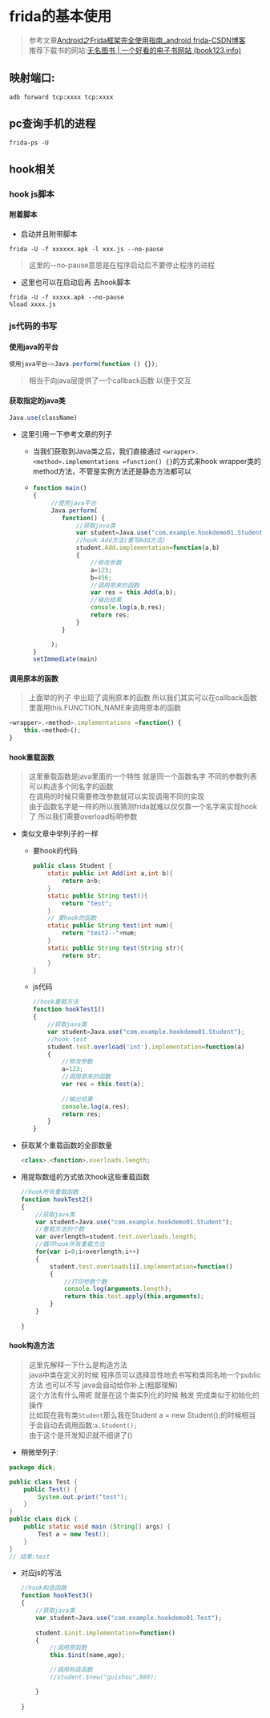 # frida的基本使用

> 参考文章[Android之Frida框架完全使用指南_android frida-CSDN博客](https://blog.csdn.net/qq_38474570/article/details/120876120)<br>推荐下载书的网站:[无名图书 | 一个好看的电子书网站 (book123.info)](https://www.book123.info/)

## 映射端口:

```shell
adb forward tcp:xxxx tcp:xxxx
```

## pc查询手机的进程

```shell
frida-ps -U
```

## hook相关

### hook js脚本

#### 附着脚本

- 启动并且附带脚本

```shell
frida -U -f xxxxxx.apk -l xxx.js --no-pause
```

> 这里的--no-pause意思是在程序启动后不要停止程序的进程

- 这里也可以在启动后再 去hook脚本

```shell
frida -U -f xxxxx.apk --no-pause
%load xxxx.js
```

### js代码的书写

#### 使用java的平台

```js
使用java平台—>Java.perform(function () {});
```

> 相当于向java层提供了一个callback函数 以便于交互

#### 获取指定的java类

```js
Java.use(className)
```

- 这里引用一下参考文章的列子 

  - 当我们获取到Java类之后，我们直接通过 `<wrapper>.<method>.implementations =function() {}`的方式来hook wrapper类的method方法，不管是实例方法还是静态方法都可以

  - ```js
    function main()
    {
         //使用java平台
         Java.perform(
            function() {
                //获取java类
                var student=Java.use("com.example.hookdemo01.Student");
                //hook Add方法(重写Add方法) 
                student.Add.implementation=function(a,b)
                {
                    //修改参数
                    a=123;
                    b=456;
                    //调用原来的函数
                    var res = this.Add(a,b);
                    //输出结果
                    console.log(a,b,res);
                    return res;
                }
            }
    
         );
    }
    setImmediate(main)
    
    ```

#### 调用原本的函数

> 上面举的列子 中出现了调用原本的函数 所以我们其实可以在callback函数里面用this.FUNCTION_NAME来调用原本的函数

```js
<wrapper>.<method>.implementations =function() {
	this.<method>();
}
```

#### hook重载函数

> 这里重载函数是java里面的一个特性 就是同一个函数名字 不同的参数列表 可以构造多个同名字的函数 <br>在调用的时候只需要修改参数就可以实现调用不同的实现<br>由于函数名字是一样的所以我猜测frida就难以仅仅靠一个名字来实现hook了 所以我们需要overload标明参数

- 类似文章中举列子的一样

  - 要hook的代码

    ```java
    public class Student {
    	static public int Add(int a,int b){
    		return a+b;
    	}
    	static public String test(){
    		return "test";
    	}
    	// 要hook的函数
    	static public String test(int num){
    		return "test2--"+num;
    	}
        static public String test(String str){
            return str;
        }
    }
    ```

  - js代码

    ```js
    //hook重载方法
    function hookTest1()
    {
        //获取java类
        var student=Java.use("com.example.hookdemo01.Student");
        //hook test
        student.test.overload('int').implementation=function(a)
        {
            //修改参数
            a=123;
            //调用原来的函数 
            var res = this.test(a);
           
            //输出结果
            console.log(a,res);
            return res;
        }
    }
    ```

- 获取某个重载函数的全部数量

  ```js
  <class>.<function>.overloads.length;
  ```

- 用提取数组的方式依次hook这些重载函数

  ```js
  //hook所有重载函数
  function hookTest2()
  {
      //获取java类
      var student=Java.use("com.example.hookdemo01.Student");
      //重载方法的个数
      var overlength=student.test.overloads.length;
      //循环hook所有重载方法
      for(var i=0;i<overlength;i++)
      {
          student.test.overloads[i].implementation=function()
          {
              //打印参数个数
              console.log(arguments.length);
              return this.test.apply(this,arguments);
          }
      }
      
  }
  
  ```

  

#### hook构造方法

> 这里先解释一下什么是构造方法<br>java中类在定义的时候 程序员可以选择显性地去书写和类同名地一个public方法 也可以不写 java会自动给你补上(粗鄙理解)<br>这个方法有什么用呢 就是在这个类实列化的时候 触发 完成类似于初始化的操作<br>比如现在我有类`Student`那么我在Student a = new Student();的时候相当于会自动去调用函数:`a.Student();`<br>由于这个是开发知识就不细讲了()

- 稍微举列子:

```java
package dick;

public class Test {
	public Test() {
		System.out.print("test");
	}
}
public class dick {
	public static void main (String[] args) {
		Test a = new Test();
	}
}
// 结果:test

```

- 对应js的写法

  ```js
  //hook构造函数
  function hookTest3()
  {
      //获取java类
      var student=Java.use("com.example.hookdemo01.Test");
      
      student.$init.implementation=function()
      {      
          //调用原函数
          this.$init(name,age);
  
          //调用构造函数
          //student.$new("guishou",888);
  
      }
        
  }
  
  ```

  